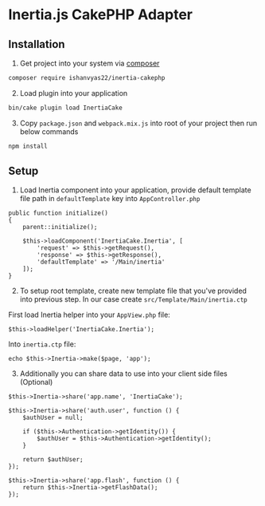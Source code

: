 # Inertia.js CakePHP Adapter

## Installation

1. Get project into your system via [composer](https://getcomposer.org)

```bash
composer require ishanvyas22/inertia-cakephp
```

2. Load plugin into your application

```bash
bin/cake plugin load InertiaCake
```

3. Copy ``package.json`` and ``webpack.mix.js`` into root of your project then run below commands

```bash
npm install
```

## Setup

1. Load Inertia component into your application, provide default template file path in ``defaultTemplate`` key into ``AppController.php``

```
public function initialize()
{
    parent::initialize();

    $this->loadComponent('InertiaCake.Inertia', [
        'request' => $this->getRequest(),
        'response' => $this->getResponse(),
        'defaultTemplate' => '/Main/inertia'
    ]);
}
```

2. To setup root template, create new template file that you've provided into previous step. In our case create ``src/Template/Main/inertia.ctp``

First load Inertia helper into your ``AppView.php`` file:
```
$this->loadHelper('InertiaCake.Inertia');
```
Into ``inertia.ctp`` file:
```
echo $this->Inertia->make($page, 'app');
```

3. Additionally you can share data to use into your client side files (Optional)

```
$this->Inertia->share('app.name', 'InertiaCake');

$this->Inertia->share('auth.user', function () {
    $authUser = null;

    if ($this->Authentication->getIdentity()) {
        $authUser = $this->Authentication->getIdentity();
    }

    return $authUser;
});

$this->Inertia->share('app.flash', function () {
    return $this->Inertia->getFlashData();
});
```
